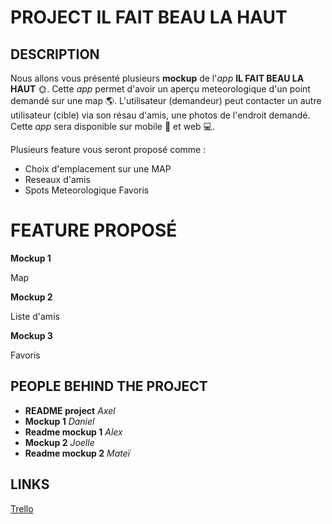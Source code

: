 # PROJECT IL FAIT BEAU LA HAUT

## DESCRIPTION

Nous allons vous présenté plusieurs **mockup** de l'*app* **IL FAIT BEAU LA HAUT** :sun_with_face:.
Cette *app* permet d'avoir un aperçu meteorologique d'un point demandé sur une map :earth_americas:.
L'utilisateur (demandeur) peut contacter un autre utilisateur (cible) via son résau d'amis, une photos de l'endroit demandé.
Cette *app* sera disponible sur mobile :iphone: et web :computer:.

Plusieurs feature vous seront proposé comme :

- Choix d'emplacement sur une MAP
- Reseaux d'amis
- Spots Meteorologique Favoris
  

# FEATURE PROPOSÉ

**Mockup 1**

Map

**Mockup 2**

Liste d'amis

**Mockup 3**

Favoris

## PEOPLE BEHIND THE PROJECT

- **README project** *Axel*
- **Mockup 1** *Daniel*
- **Readme mockup 1** *Alex*
- **Mockup 2** *Joelle*
- **Readme mockup 2** *Mateï*

## LINKS

  [Trello](https://trello.com/b/dYm9CdRP/app-mockup)


